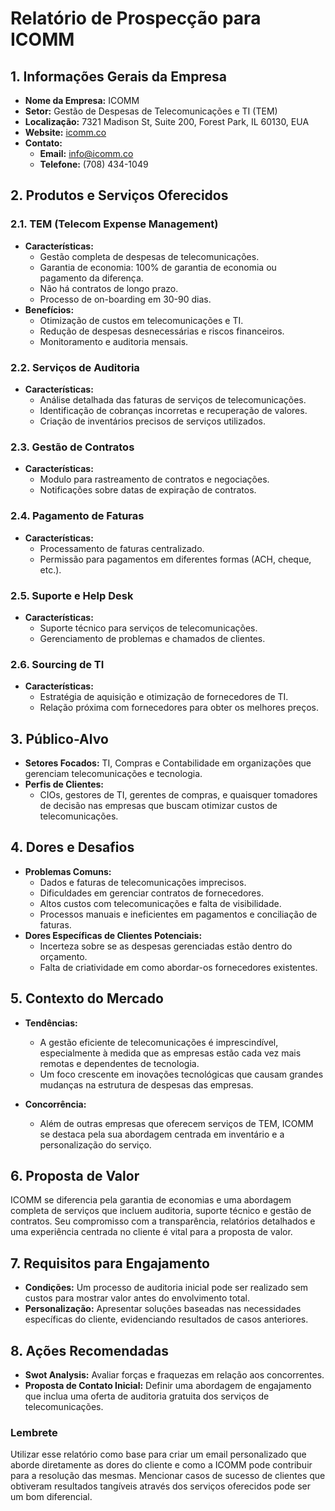 # Relatório de Prospecção para **ICOMM**

## 1. Informações Gerais da Empresa
- **Nome da Empresa:** ICOMM
- **Setor:** Gestão de Despesas de Telecomunicações e TI (TEM)
- **Localização:** 7321 Madison St, Suite 200, Forest Park, IL 60130, EUA
- **Website:** [icomm.co](https://icomm.co/)
- **Contato:** 
  - **Email:** info@icomm.co
  - **Telefone:** (708) 434-1049

## 2. Produtos e Serviços Oferecidos
### 2.1. TEM (Telecom Expense Management)
- **Características:**
  - Gestão completa de despesas de telecomunicações.
  - Garantia de economia: 100% de garantia de economia ou pagamento da diferença.
  - Não há contratos de longo prazo.
  - Processo de on-boarding em 30-90 dias.
- **Benefícios:**
  - Otimização de custos em telecomunicações e TI.
  - Redução de despesas desnecessárias e riscos financeiros.
  - Monitoramento e auditoria mensais.
  
### 2.2. Serviços de Auditoria
- **Características:**
  - Análise detalhada das faturas de serviços de telecomunicações.
  - Identificação de cobranças incorretas e recuperação de valores.
  - Criação de inventários precisos de serviços utilizados.
  
### 2.3. Gestão de Contratos
- **Características:**
  - Modulo para rastreamento de contratos e negociações.
  - Notificações sobre datas de expiração de contratos.
  
### 2.4. Pagamento de Faturas
- **Características:**
  - Processamento de faturas centralizado.
  - Permissão para pagamentos em diferentes formas (ACH, cheque, etc.).

### 2.5. Suporte e Help Desk
- **Características:**
  - Suporte técnico para serviços de telecomunicações.
  - Gerenciamento de problemas e chamados de clientes.

### 2.6. Sourcing de TI
- **Características:**
  - Estratégia de aquisição e otimização de fornecedores de TI.
  - Relação próxima com fornecedores para obter os melhores preços.

## 3. Público-Alvo
- **Setores Focados:** TI, Compras e Contabilidade em organizações que gerenciam telecomunicações e tecnologia.
- **Perfis de Clientes:**
  - CIOs, gestores de TI, gerentes de compras, e quaisquer tomadores de decisão nas empresas que buscam otimizar custos de telecomunicações.
  
## 4. Dores e Desafios
- **Problemas Comuns:**
  - Dados e faturas de telecomunicações imprecisos.
  - Dificuldades em gerenciar contratos de fornecedores.
  - Altos custos com telecomunicações e falta de visibilidade.
  - Processos manuais e ineficientes em pagamentos e conciliação de faturas.
- **Dores Específicas de Clientes Potenciais:**
  - Incerteza sobre se as despesas gerenciadas estão dentro do orçamento.
  - Falta de criatividade em como abordar-os fornecedores existentes.
  
## 5. Contexto do Mercado
- **Tendências:**
  - A gestão eficiente de telecomunicações é imprescindível, especialmente à medida que as empresas estão cada vez mais remotas e dependentes de tecnologia.
  - Um foco crescente em inovações tecnológicas que causam grandes mudanças na estrutura de despesas das empresas.
  
- **Concorrência:**
  - Além de outras empresas que oferecem serviços de TEM, ICOMM se destaca pela sua abordagem centrada em inventário e a personalização do serviço.

## 6. Proposta de Valor
ICOMM se diferencia pela garantia de economias e uma abordagem completa de serviços que incluem auditoria, suporte técnico e gestão de contratos. Seu compromisso com a transparência, relatórios detalhados e uma experiência centrada no cliente é vital para a proposta de valor.

## 7. Requisitos para Engajamento
- **Condições:** Um processo de auditoria inicial pode ser realizado sem custos para mostrar valor antes do envolvimento total.
- **Personalização:** Apresentar soluções baseadas nas necessidades específicas do cliente, evidenciando resultados de casos anteriores.

## 8. Ações Recomendadas
- **Swot Analysis:** Avaliar forças e fraquezas em relação aos concorrentes.
- **Proposta de Contato Inicial:** Definir uma abordagem de engajamento que inclua uma oferta de auditoria gratuita dos serviços de telecomunicações.
  
### Lembrete
Utilizar esse relatório como base para criar um email personalizado que aborde diretamente as dores do cliente e como a ICOMM pode contribuir para a resolução das mesmas. Mencionar casos de sucesso de clientes que obtiveram resultados tangíveis através dos serviços oferecidos pode ser um bom diferencial.